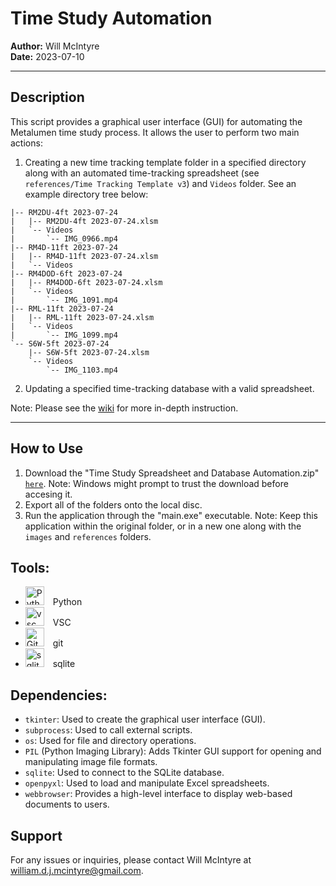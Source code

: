 # Time Study Automation

**Author:** Will McIntyre  
**Date:** 2023-07-10

---

## Description

This script provides a graphical user interface (GUI) for automating the Metalumen time study process. It allows the user to perform two main actions:

1. Creating a new time tracking template folder in a specified directory along with an automated time-tracking spreadsheet (see `references/Time Tracking Template v3`) and `Videos` folder. See an example directory tree below:
```
|-- RM2DU-4ft 2023-07-24
|   |-- RM2DU-4ft 2023-07-24.xlsm
|   `-- Videos
|       `-- IMG_0966.mp4
|-- RM4D-11ft 2023-07-24
|   |-- RM4D-11ft 2023-07-24.xlsm
|   `-- Videos
|-- RM4DOD-6ft 2023-07-24
|   |-- RM4DOD-6ft 2023-07-24.xlsm
|   `-- Videos
|       `-- IMG_1091.mp4
|-- RML-11ft 2023-07-24
|   |-- RML-11ft 2023-07-24.xlsm
|   `-- Videos
|       `-- IMG_1099.mp4
`-- S6W-5ft 2023-07-24
    |-- S6W-5ft 2023-07-24.xlsm
    `-- Videos
        `-- IMG_1103.mp4
```
2. Updating a specified time-tracking database with a valid spreadsheet.

Note: Please see the [wiki](https://github.com/will-mcintyre04/time-automation/wiki) for more in-depth instruction.

---

## How to Use

1. Download the "Time Study Spreadsheet and Database Automation.zip" [`here`](https://drive.google.com/file/d/1Fy28Ba5x0wQScx8R9H29Ba8LpitO5GhB/view?usp=sharing). Note: Windows might prompt to trust the download before accesing it.
2. Export all of the folders onto the local disc.
3. Run the application through the "main.exe" executable. Note: Keep this application within the original folder, or in a new one along with the `images` and `references` folders.

## Tools:

* <img alt="Python" width="30px" style="padding-right:10px;" src="https://cdn.jsdelivr.net/gh/devicons/devicon/icons/python/python-original.svg" /> Python
* <img alt="vsc" width="30px" style="padding-right:10px;" src="https://cdn.jsdelivr.net/gh/devicons/devicon/icons/vscode/vscode-original.svg"/> VSC
* <img alt="Git" width="30px" style="padding-right:10px;" src="https://cdn.jsdelivr.net/gh/devicons/devicon/icons/git/git-original.svg" /> git
* <img alt = "sqlite" width="30px" style="padding-right:10px;" src="https://cdn.jsdelivr.net/gh/devicons/devicon/icons/sqlite/sqlite-original.svg" /> sqlite

## Dependencies:
- `tkinter`: Used to create the graphical user interface (GUI).
- `subprocess`: Used to call external scripts.
- `os`: Used for file and directory operations.
- `PIL` (Python Imaging Library): Adds Tkinter GUI support for opening and manipulating image file formats.
- `sqlite`: Used to connect to the SQLite database.
- `openpyxl`: Used to load and manipulate Excel spreadsheets.
- `webbrowser`: Provides a high-level interface to display web-based documents to users.
## Support

For any issues or inquiries, please contact Will McIntyre at william.d.j.mcintyre@gmail.com.
